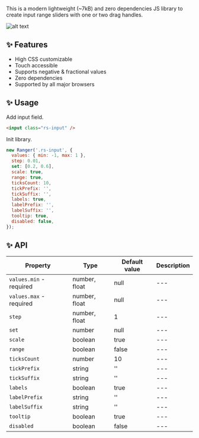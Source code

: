 This is a modern lightweight (~7kB) and zero dependencies JS library to create input range sliders with one or two drag handles.

![alt text](https://github.com/yanalexandrov1987/Ranger.js/blob/main/demo.png)

## :sparkles: Features

- High CSS customizable
- Touch accessible
- Supports negative & fractional values
- Zero dependencies
- Supported by all major browsers

## :sparkles: Usage

Add input field.

```html
<input class="rs-input" />
```

Init library.

```js
new Ranger('.rs-input', {
  values: { min: -1, max: 1 },
  step: 0.01,
  set: [0.2, 0.6],
  scale: true,
  range: true,
  ticksCount: 10,
  tickPrefix: '',
  tickSuffix: '',
  labels: true,
  labelPrefix: '',
  labelSuffix: '',
  tooltip: true,
  disabled: false,
});
```

## :sparkles: API

| Property                | Type          | Default value | Description |
|-------------------------|---------------|---------------| --- |
| `values.min` - required | number, float | null          | --- |
| `values.max` - required | number, float | null          | --- |
| `step`                  | number, float | 1             | --- |
| `set`                   | number        | null          | --- |
| `scale`                 | boolean       | true          | --- |
| `range`                 | boolean       | false         | --- |
| `ticksCount`            | number        | 10            | --- |
| `tickPrefix`            | string        | ''            | --- |
| `tickSuffix`            | string        | ''            | --- |
| `labels`                | boolean       | true          | --- |
| `labelPrefix`           | string        | ''            | --- |
| `labelSuffix`           | string        | ''            | --- |
| `tooltip`               | boolean       | true          | --- |
| `disabled`              | boolean       | false         | --- |
